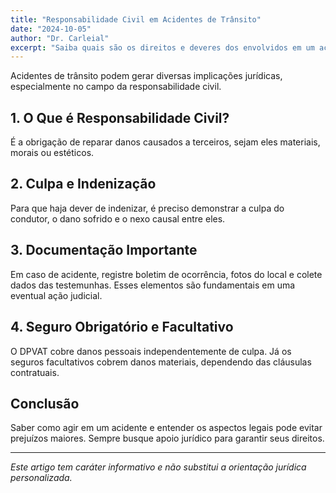 ```yaml
---
title: "Responsabilidade Civil em Acidentes de Trânsito"
date: "2024-10-05"
author: "Dr. Carleial"
excerpt: "Saiba quais são os direitos e deveres dos envolvidos em um acidente de trânsito."
---
```



Acidentes de trânsito podem gerar diversas implicações jurídicas, especialmente no campo da responsabilidade civil.

## 1. O Que é Responsabilidade Civil?

É a obrigação de reparar danos causados a terceiros, sejam eles materiais, morais ou estéticos.

## 2. Culpa e Indenização

Para que haja dever de indenizar, é preciso demonstrar a culpa do condutor, o dano sofrido e o nexo causal entre eles.

## 3. Documentação Importante

Em caso de acidente, registre boletim de ocorrência, fotos do local e colete dados das testemunhas. Esses elementos são fundamentais em uma eventual ação judicial.

## 4. Seguro Obrigatório e Facultativo

O DPVAT cobre danos pessoais independentemente de culpa. Já os seguros facultativos cobrem danos materiais, dependendo das cláusulas contratuais.

## Conclusão

Saber como agir em um acidente e entender os aspectos legais pode evitar prejuízos maiores. Sempre busque apoio jurídico para garantir seus direitos.

---

*Este artigo tem caráter informativo e não substitui a orientação jurídica personalizada.*
